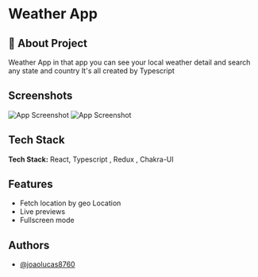
# Weather App
## 🚀 About Project
Weather App in that app you can see your local weather detail and search any state and country It's all created by Typescript





## Screenshots

![App Screenshot](https://i.ibb.co/pyJq57R/Capture.png)
![App Screenshot](https://i.ibb.co/b7sDHg6/Capture1.png)


## Tech Stack

**Tech Stack:** React, Typescript , Redux , Chakra-UI


## Features

- Fetch location by geo Location
- Live previews
- Fullscreen mode


## Authors

- [@joaolucas8760](https://github.com/JoaoLucas8760)

